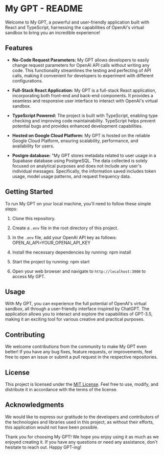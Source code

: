 # My GPT - README

Welcome to My GPT, a powerful and user-friendly application built with React and TypeScript, harnessing the capabilities of OpenAI's virtual sandbox to bring you an incredible experience!

## Features

- **No-Code Request Parameters:** My GPT allows developers to easily change request parameters for OpenAI API calls without writing any code. This functionality streamlines the testing and perfecting of API calls, making it convenient for developers to experiment with different configurations.

- **Full-Stack React Application:** My GPT is a full-stack React application, incorporating both front-end and back-end components. It provides a seamless and responsive user interface to interact with OpenAI's virtual sandbox.

- **TypeScript Powered:** The project is built with TypeScript, enabling type checking and improving code maintainability. TypeScript helps prevent potential bugs and provides enhanced development capabilities.

- **Hosted on Google Cloud Platform:** My GPT is hosted on the reliable Google Cloud Platform, ensuring scalability, performance, and availability for users.

- **Postgre database:** "My GPT stores metadata related to user usage in a Supabase database using PostgreSQL. The data collected is solely focused on analytical purposes and does not include any user's individual messages. Specifically, the information saved includes token usage, model usage patterns, and request frequency data.

## Getting Started

To run My GPT on your local machine, you'll need to follow these simple steps:

1. Clone this repository.

2. Create a `.env` file in the root directory of this project.

3. In the `.env` file, add your OpenAI API key as follows:
OPEN_AI_API=YOUR_OPENAI_API_KEY

4. Install the necessary dependencies by running:
npm install

5. Start the project by running:
npm start

6. Open your web browser and navigate to `http://localhost:3000` to access My GPT.

## Usage

With My GPT, you can experience the full potential of OpenAI's virtual sandbox, all through a user-friendly interface inspired by ChatGPT. The application allows you to interact and explore the capabilities of GPT-3.5, making it an exciting tool for various creative and practical purposes.

## Contributing

We welcome contributions from the community to make My GPT even better! If you have any bug fixes, feature requests, or improvements, feel free to open an issue or submit a pull request in the respective repositories.

## License

This project is licensed under the [MIT License](LICENSE). Feel free to use, modify, and distribute it in accordance with the terms of the license.

## Acknowledgments

We would like to express our gratitude to the developers and contributors of the technologies and libraries used in this project, as without their efforts, this application would not have been possible.

Thank you for choosing My GPT! We hope you enjoy using it as much as we enjoyed creating it. If you have any questions or need any assistance, don't hesitate to reach out. Happy GPT-ing!
